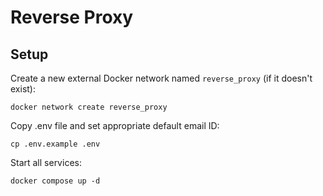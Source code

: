 # Reverse Proxy

##  Setup
Create a new external Docker network named `reverse_proxy` (if it doesn't exist):
```
docker network create reverse_proxy
```

Copy .env file and set appropriate default email ID:
```
cp .env.example .env
```

Start all services:
```
docker compose up -d
```
